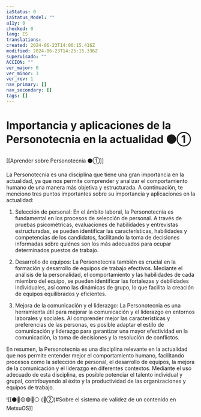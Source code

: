 ```yaml
---
iaStatus: 0
iaStatus_Model: ""
a11y: 0
checked: 0
lang: ES
translations: 
created: 2024-06-23T14:00:15.416Z
modified: 2024-06-23T14:25:15.336Z
supervisado: ""
ACCION: ""
ver_major: 0
ver_minor: 3
ver_rev: 1
nav_primary: []
nav_secondary: []
tags: []
---
```

# Importancia y aplicaciones de la Personotecnia en la actualidad ⚫①

[[Aprender sobre Personotecnia ⚫①]]

La Personotecnia es una disciplina que tiene una gran importancia en la actualidad, ya que nos permite comprender y analizar el comportamiento humano de una manera más objetiva y estructurada. A continuación, te menciono tres puntos importantes sobre su importancia y aplicaciones en la actualidad:

1. Selección de personal: En el ámbito laboral, la Personotecnia es fundamental en los procesos de selección de personal. A través de pruebas psicométricas, evaluaciones de habilidades y entrevistas estructuradas, se pueden identificar las características, habilidades y competencias de los candidatos, facilitando la toma de decisiones informadas sobre quiénes son los más adecuados para ocupar determinados puestos de trabajo.

2. Desarrollo de equipos: La Personotecnia también es crucial en la formación y desarrollo de equipos de trabajo efectivos. Mediante el análisis de la personalidad, el comportamiento y las habilidades de cada miembro del equipo, se pueden identificar las fortalezas y debilidades individuales, así como las dinámicas de grupo, lo que facilita la creación de equipos equilibrados y eficientes.

3. Mejora de la comunicación y el liderazgo: La Personotecnia es una herramienta útil para mejorar la comunicación y el liderazgo en entornos laborales y sociales. Al comprender mejor las características y preferencias de las personas, es posible adaptar el estilo de comunicación y liderazgo para garantizar una mayor efectividad en la comunicación, la toma de decisiones y la resolución de conflictos.

En resumen, la Personotecnia es una disciplina relevante en la actualidad que nos permite entender mejor el comportamiento humano, facilitando procesos como la selección de personal, el desarrollo de equipos, la mejora de la comunicación y el liderazgo en diferentes contextos. Mediante el uso adecuado de esta disciplina, es posible potenciar el talento individual y grupal, contribuyendo al éxito y la productividad de las organizaciones y equipos de trabajo.

![[⚫🔴🟡🟢🔵⚪ (🔴②)#Sobre el sistema de validez de un contenido en MetsuOS]]

